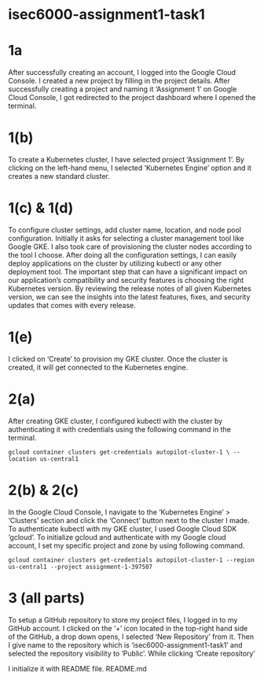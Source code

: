 # isec6000-assignment1-task1
<h1>1a</h1>
<p>
After successfully creating an account, I logged into the Google Cloud Console.
I created a new project by filling in the project details.
After successfully creating a project and naming it ‘Assignment 1’ on Google Cloud Console, I got redirected to the project dashboard where I opened the terminal.
</p>


<h1>1(b)</h1>
<p>
To create a Kubernetes cluster, I have selected project ‘Assignment 1’.
By clicking on the left-hand menu, I selected ‘Kubernetes Engine’ option and it creates a new standard cluster.
</p>


<h1>1(c) & 1(d)</h1>
<p>
To configure cluster settings, add cluster name, location, and node pool configuration.
Initially it asks for selecting a cluster management tool like Google GKE. I also took care of provisioning the cluster nodes according to the tool I choose.
After doing all the configuration settings, I can easily deploy applications on the cluster by utilizing kubectl or any other deployment tool.
The important step that can have a significant impact on our application’s compatibility and security features is choosing the right Kubernetes version.
By reviewing the release notes of all given Kubernetes version, we can see the insights into the latest features, fixes, and security updates that comes with every release.
</p>


<h1>1(e)</h1>
<p>
I clicked on ‘Create’ to provision my GKE cluster.
Once the cluster is created, it will get connected to the Kubernetes engine.
</p>

<h1>2(a)</h1>
<p>
After creating GKE cluster, I configured kubectl with the cluster by authenticating it with credentials using the following command in the terminal.</p>

```shell
gcloud container clusters get-credentials autopilot-cluster-1 \ --location us-central1
```


<h1>2(b) & 2(c)</h1>
<p>
In the Google Cloud Console, I navigate to the ‘Kubernetes Engine’ > ‘Clusters’ section and click the ‘Connect’ button next to the cluster I made.
To authenticate kubectl with my GKE cluster, I used Google Cloud SDK ‘gcloud’.
To initialize gcloud and authenticate with my Google cloud account, I set my specific project and zone by using following command.</p>

```shell
gcloud container clusters get-credentials autopilot-cluster-1 --region us-central1 --project assignment-1-397507
```


<h1>3 (all parts)</h1>
<p>
To setup a GitHub repository to store my project files, I logged in to my GitHub account.
I clicked on the ‘+’ icon located in the top-right hand side of the GitHub, a drop down opens, I selected ‘New Repository’ from it. Then I give name to the repository which is ‘isec6000-assignment1-task1’ and selected the repository visibility to ‘Public’. While clicking ‘Create repository’</p>
  
I initialize it with README file. <a src="https://github.com/bbilalmunir/isec6000-assignment1-task1/README.md">README.md<a>

